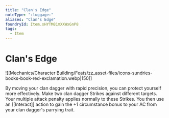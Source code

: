 ```yaml
---
title: "Clan's Edge"
noteType: ":luggage:"
aliases: "Clan's Edge"
foundryId: Item.xHYTM81mXXWxGnP8
tags:
  - Item
---
```


# Clan's Edge
![[Mechanics/Character Building/Feats/zz_asset-files/icons-sundries-books-book-red-exclamation.webp|150]]

By moving your clan dagger with rapid precision, you can protect yourself more effectively. Make two clan dagger Strikes against different targets. Your multiple attack penalty applies normally to these Strikes. You then use an [[Interact]] action to gain the +1 circumstance bonus to your AC from your clan dagger's parrying trait.


